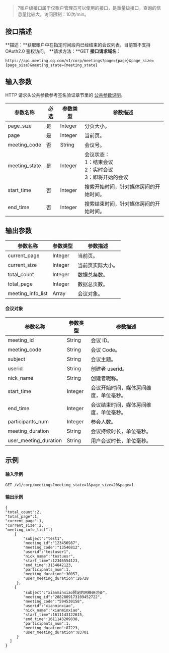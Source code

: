 >?账户级接口属于仅账户管理员可以使用的接口，是重量级接口，查询的信息量比较大，访问限制：10次/min。

## 接口描述
**描述：**获取账户中在指定时间段内已经结束的会议列表，目前暂不支持 OAuth2.0 鉴权访问。
**请求方法：**GET
**接口请求域名：**
```plaintext
https://api.meeting.qq.com/v1/corp/meetings?page={page}&page_size={page_size}&meeting_state={meeting_state}
```


## 输入参数
HTTP 请求头公共参数参考签名验证章节里的 [公共参数说明](https://cloud.tencent.com/document/product/1095/42413#.E5.85.AC.E5.85.B1.E5.8F.82.E6.95.B0)。

| 参数名称      | 必选 | 参数类型 | 参数描述                                     |
| ------------- | ---- | -------- | -------------------------------------------- |
| page_size     | 是   | Integer  | 分页大小。                                     |
| page          | 是   | Integer  | 当前页。                                       |
| meeting_code  | 否   | String   | 会议号。                                       |
| meeting_state | 是   | Integer  | 会议状态：<br>1：结束会议<br>2：实时会议<br>3：即将开始的会议 |
| start_time    | 否   | Integer  | 搜索开始时间，针对媒体房间的开始时间。         |
| end_time      | 否   | Integer  | 搜索结束时间，针对媒体房间的开始时间。         |


## 输出参数

| 参数名称          | 参数类型                                                     | 参数描述       |
| ----------------- | ------------------------------------------------------------ | -------------- |
| current_page      | Integer                                                      | 当前页。         |
| current_size      | Integer                                                      | 当前页实际大小。 |
| total_count       | Integer                                                      | 数据总条数。     |
| total_page        | Integer                                                      | 数据总页数。     |
| meeting_info_list | Array| 会议对象。       |


#### 会议对象

| 参数名称              | 参数类型 | 参数描述                               |
| --------------------- | -------- | -------------------------------------- |
| meeting_id            | String   | 会议 ID。                                 |
| meeting_code          | String   | 会议 Code。                               |
| subject               | String   | 会议主题。                               |
| userid                | String   | 创建者 userid。                           |
| nick_name             | String   | 创建者昵称。                             |
| start_time            | Integer  | 会议开始时间，媒体房间维度，单位毫秒。 |
| end_time              | Integer  | 会议结束时间，媒体房间维度，单位毫秒。 |
| participants_num      | Integer  | 参会人数。                               |
| meeting_duration      | String   | 会议持续时长，单位毫秒。               |
| user_meeting_duration | String   | 用户会议时长，单位毫秒。               |



## 示例
#### 输入示例

```plaintext
GET /v1/corp/meetings?meeting_state=1&page_size=20&page=1
```

#### 输出示例 


```plaintext
{
"total_count":2,
"total_page":1,
"current_page":1,
"current_size":2,
"meeting_info_list":[
    {
        "subject":"test1",
        "meeting_id":"123456987",
        "meeting_code":"13546812",
        "userid":"testuser1",
        "nick_name":"testuesr",
        "start_time":12346554123,
        "end_time":3154842123,
        "participants_num":1,
        "meeting_duration":30057,
        "user_meeting_duration":26728
     },
    {
        "subject":"xianminxiao预定的网络研讨会",
        "meeting_id":"2882809173109452722",
        "meeting_code":"594530158",
        "userid":"xianminxiao",
        "nick_name":"xianminxiao",
        "start_time":1611143122615,
        "end_time":1611143209838,
        "participants_num":1,
        "meeting_duration":87223,
        "user_meeting_duration":83701
     }
  ]
}
```
